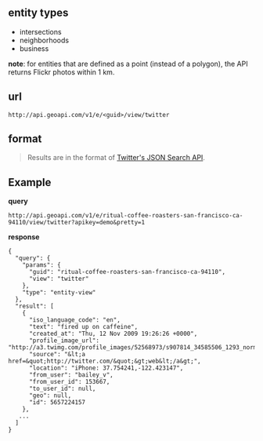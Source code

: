 ## entity types ##
  * intersections
  * neighborhoods
  * business

**note**: for entities that are defined as a point (instead of a polygon), the API returns Flickr photos within 1 km.

## url ##
`http://api.geoapi.com/v1/e/<guid>/view/twitter`


## format ##
> Results are in the format of [Twitter's JSON Search API](http://apiwiki.twitter.com/Twitter-Search-API-Method:-search).

## Example ##

**query**
```
http://api.geoapi.com/v1/e/ritual-coffee-roasters-san-francisco-ca-94110/view/twitter?apikey=demo&pretty=1
```

**response**
```
{
  "query": {
    "params": {
      "guid": "ritual-coffee-roasters-san-francisco-ca-94110", 
      "view": "twitter"
    }, 
    "type": "entity-view"
  }, 
  "result": [
    {
      "iso_language_code": "en", 
      "text": "fired up on caffeine", 
      "created_at": "Thu, 12 Nov 2009 19:26:26 +0000", 
      "profile_image_url": "http://a3.twimg.com/profile_images/52568973/s907814_34585506_1293_normal.jpg", 
      "source": "&lt;a href=&quot;http://twitter.com/&quot;&gt;web&lt;/a&gt;", 
      "location": "iPhone: 37.754241,-122.423147", 
      "from_user": "bailey_v", 
      "from_user_id": 153667, 
      "to_user_id": null, 
      "geo": null, 
      "id": 5657224157
    }, 
   ...
  ]
}
```